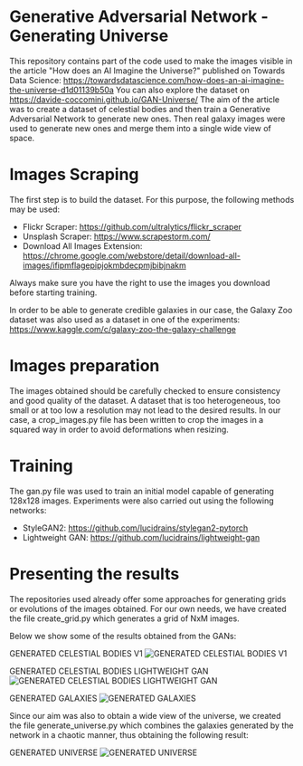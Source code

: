 # Generative Adversarial Network - Generating Universe
This repository contains part of the code used to make the images visible in the article "How does an AI Imagine the Universe?" published on Towards Data Science: 
https://towardsdatascience.com/how-does-an-ai-imagine-the-universe-d1d01139b50a
You can also explore the dataset on https://davide-coccomini.github.io/GAN-Universe/
The aim of the article was to create a dataset of celestial bodies and then train a Generative Adversarial Network to generate new ones. Then real galaxy images were used to generate new ones and merge them into a single wide view of space.

# Images Scraping
The first step is to build the dataset. For this purpose, the following methods may be used:
- Flickr Scraper: https://github.com/ultralytics/flickr_scraper
- Unsplash Scraper: https://www.scrapestorm.com/
- Download All Images Extension: https://chrome.google.com/webstore/detail/download-all-images/ifipmflagepipjokmbdecpmjbibjnakm

Always make sure you have the right to use the images you download before starting training.

In order to be able to generate credible galaxies in our case, the Galaxy Zoo dataset was also used as a dataset in one of the experiments:
https://www.kaggle.com/c/galaxy-zoo-the-galaxy-challenge

# Images preparation
The images obtained should be carefully checked to ensure consistency and good quality of the dataset. A dataset that is too heterogeneous, too small or at too low a resolution may not lead to the desired results.
In our case, a crop_images.py file has been written to crop the images in a squared way in order to avoid deformations when resizing.

# Training
The gan.py file was used to train an initial model capable of generating 128x128 images. Experiments were also carried out using the following networks:
- StyleGAN2: https://github.com/lucidrains/stylegan2-pytorch
- Lightweight GAN: https://github.com/lucidrains/lightweight-gan

# Presenting the results
The repositories used already offer some approaches for generating grids or evolutions of the images obtained. For our own needs, we have created the file create_grid.py which generates a grid of NxM images.

Below we show some of the results obtained from the GANs:

GENERATED CELESTIAL BODIES V1
![GENERATED CELESTIAL BODIES V1](https://github.com/davide-coccomini/gan-universe/blob/main/examples/Generated%20Celestial%20Bodies%20v1.png)


GENERATED CELESTIAL BODIES LIGHTWEIGHT GAN
![GENERATED CELESTIAL BODIES LIGHTWEIGHT GAN](https://github.com/davide-coccomini/gan-universe/blob/main/examples/Generated%20Celestial%20Bodies%20v2.png)


GENERATED GALAXIES
![GENERATED GALAXIES](https://github.com/davide-coccomini/gan-universe/blob/main/examples/Generated%20Galaxies.jpg)


Since our aim was also to obtain a wide view of the universe, we created the file generate_universe.py which combines the galaxies generated by the network in a chaotic manner, thus obtaining the following result:


GENERATED UNIVERSE
![GENERATED UNIVERSE](https://github.com/davide-coccomini/gan-universe/blob/main/examples/Generated%20Universe.jpg)
